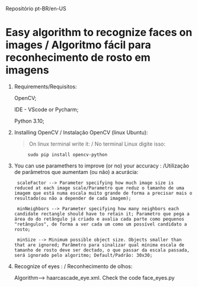 Repositório pt-BR/en-US

# Easy algorithm to recognize faces on images / Algoritmo fácil para reconhecimento de rosto em imagens


1. Requirements/Requisitos: 

    OpenCV;

    IDE - VScode or Pycharm;

    Python 3.10; 

2. Installing OpenCV / Instalação OpenCV (linux Ubuntu): 

    >On linux terminal write it: / No terminal Linux digite isso: 
        
            sudo pip install opencv-python


3. You can use paramethers to improve (or no) your accuracy : /Utilização de parâmetros que aumentam (ou não) a acurácia:

        scaleFactor --> Parameter specifying how much image size is reduced at each image scale/Parametro que reduz o tamanho de uma imagem que está numa escala muito grande de forma a precisar mais o resultado(ou não a depender de cada imagem);

        minNeighbors --> Parameter specifying how many neighbors each candidate rectangle should have to retain it; Parametro que pega a área do do retângulo já criado e avalia cada parte como pequenos "retângulos", de forma a ver cada um como um possível candidato a rosto;
    
        minSize --> Minimum possible object size. Objects smaller than that are ignored; Parâmetro para sinalizar qual mínima escala de tamanho de rosto deve ser dectado, o que passar da escala passada, será ignorado pelo algoritmo; Default/Padrão: 30x30;


4. Recognize of eyes : / Reconhecimento de olhos: 


    Algorithm--> haarcascade_eye.xml. Check the code face_eyes.py
 